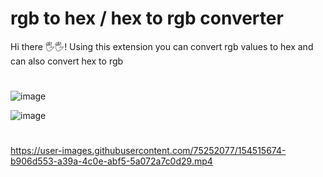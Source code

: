 # rgb to hex / hex to rgb converter

Hi there 🖐🖐! Using this extension you can convert rgb values to hex and can also convert hex to rgb

#

![image](https://user-images.githubusercontent.com/75252077/154514551-7d8fddc8-72d4-4d87-bd59-eacd7e26b90f.png)

![image](https://user-images.githubusercontent.com/75252077/154514750-a9f25d87-1b09-45af-8fde-6f025bf7b924.png)

#


https://user-images.githubusercontent.com/75252077/154515674-b906d553-a39a-4c0e-abf5-5a072a7c0d29.mp4



